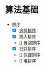 # 算法基础

- 排序
  - [x] [选择排序](./selectSort.js)
  - [x] 插入排序
  - [] 冒泡排序
  - [x] 归并排序
  - [] 快速排序
  - [] 堆排序
